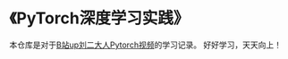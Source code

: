 # 《PyTorch深度学习实践》
本仓库是对于[B站up刘二大人Pytorch视频](https://www.bilibili.com/video/BV1Y7411d7Ys/?share_source=copy_web&vd_source=1170c577d779798202386e1f343fe38b)的学习记录。
好好学习，天天向上！
